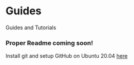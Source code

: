 # Guides
Guides and Tutorials


### Proper Readme coming soon!
Install git and setup GitHub on Ubuntu 20.04
[here](install_git_github.md)
